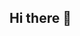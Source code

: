 ## Hi there 👋

<!--
**jesusprodriguez/jesusprodriguez** is a ✨ _special_ ✨ repository because its `README.md` (this file) appears on your GitHub profile.

Here are some ideas to get you started:

- 🔭 I’m currently working on ...
- 🌱 I’m currently learning ...
- 👯 I’m looking to collaborate on ...
- 🤔 I’m looking for help with ...
- 💬 Ask me about ...
- 📫 How to reach me: ...
- 😄 Pronouns: ...# 👨‍💻 Jesús Pedro Rodríguez Castro

🎓 **Scrum Master y Desarrollador Full Stack** con más de 10 años de experiencia, especializado en .NET Core, Angular y arquitecturas orientadas al dominio (DDD). Actualmente trabajando en UNIR (Universidad Internacional de La Rioja) como Responsable de Scrum y Analista de Programación, liderando equipos y desarrollando soluciones innovadoras para entornos educativos.

## 🧩 Sobre mí

Apasionado por el desarrollo de software, la mejora continua y las metodologías ágiles. Me caracterizo por fomentar la colaboración en los equipos, liderar con el ejemplo e impulsar la calidad en todas las etapas del ciclo de vida del software.

Siempre estoy **investigando sobre Python y tecnologías emergentes** que marcan tendencia en el sector, desde herramientas de IA hasta plataformas de automatización y contenedores.

- Experto en **.NET Framework / .NET Core**, **Angular**, **TeamCity**, **Azure DevOps**
- Fuerte experiencia en **DDD**, **Mediator Pattern**, integración CI/CD y **GitFlow**
- Rol dual como **Scrum Master** y **Desarrollador Senior**
- Experiencia como **Administrador de pipelines CI/CD**, **formador técnico** y **solucionador de bugs críticos**

## 🛠️ Tech Stack

- **Frontend:** Angular 16, HTML, CSS, JavaScript, jQuery UI
- **Backend:** .NET Core 6, .NET Framework, MVC, C#
- **Bases de datos:** SQL Server, Oracle, PL/SQL
- **DevOps / CI-CD:** Azure DevOps, TeamCity, Git, GitFlow
- **Testing:** Unit Testing (backend)
- **Otros:** Docker, ClosedXML, Aspose, Active Reports, Python (en aprendizaje continuo)

## 💼 Experiencia Destacada

### UNIR – La Universidad en Internet (2020 - Presente)
**Responsable de Scrum / Desarrollador Full Stack Senior**
- Desarrollo de negocios complejos en ERP Académico con .NET Core y Angular.
- Implementación y administración de estrategias CI/CD.
- Formación interna y liderazgo técnico para otros desarrolladores.

### SOTEC Consulting (2010 - 2020)
**Analista .NET / Analista Funcional**
- Desarrollo y mantenimiento de aplicaciones bancarias y de gestión.
- Migraciones tecnológicas de .NET Framework 1.1 a 4.0.
- Trabajo con Oracle, Web Services, y herramientas de reporting como Crystal Reports.

### Siemens, ABN AMRO, Grupo Bergé, y otros (2003 - 2010)
**Analista Programador y Analista Funcional**
- Desarrollo en entornos de emergencias, banca y logística.
- Diseño funcional, implementación técnica, administración de bases de datos.

## 🎓 Formación

- **Máster en Bases de Datos** – Microforum (2001 - 2002)

## 📜 Certificaciones

- Microsoft Certified: Azure Fundamentals  
- MCP 70-229: Designing and Implementing Databases with SQL Server 2000  
- 70-515: Web Applications Development with Microsoft .NET Framework 4  

## 🌐 Idiomas

- Español: Nativo  
- Inglés: Profesional  

## 📫 Contacto

- 📧 jesusprodriguez@gmail.com  
- 🔗 [LinkedIn](https://www.linkedin.com/in/jes%C3%BAs-pedro-rodr%C3%ADguez-castro-b746394a/)

---

> "La mejor manera de predecir el futuro es construirlo" – Alan Kay

- ⚡ Fun fact: ...
-->
